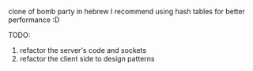 clone of bomb party in hebrew
I recommend using hash tables for better performance :D

TODO: 
1. refactor the server's code and sockets
2. refactor the client side to design patterns
